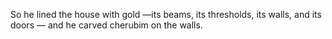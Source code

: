 So he lined the house with gold —its beams, its thresholds, its walls, and its doors — and he carved cherubim on the walls.
